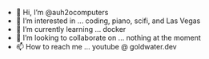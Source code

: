 - 👋 Hi, I’m @auh2ocomputers
- 👀 I’m interested in ... coding, piano, scifi, and Las Vegas
- 🌱 I’m currently learning ... docker 
- 💞️ I’m looking to collaborate on ... nothing at the moment
- 📫 How to reach me ... youtube @ goldwater.dev

<!---
auh2ocomputers/auh2ocomputers is a ✨ special ✨ repository because its `README.md` (this file) appears on your GitHub profile.
You can click the Preview link to take a look at your changes.
--->
